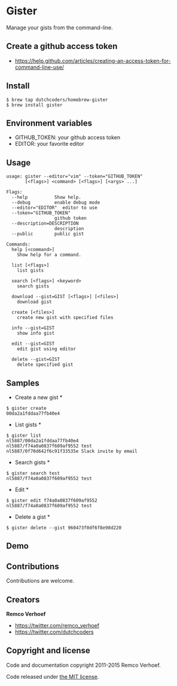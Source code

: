 # Gister 

Manage your gists from the command-line.


## Create a github access token

* https://help.github.com/articles/creating-an-access-token-for-command-line-use/<F37>

## Install

```
$ brew tap dutchcoders/homebrew-gister
$ brew install gister
```

## Environment variables

* GITHUB_TOKEN: your github access token
* EDITOR: your favorite editor

## Usage

```
usage: gister --editor="vim" --token="GITHUB_TOKEN"
       [<flags>] <command> [<flags>] [<args> ...]

Flags:
  --help          Show help.
  --debug         enable debug mode
  --editor="EDITOR"  editor to use
  --token="GITHUB_TOKEN"
                  github token
  --description=DESCRIPTION
                  description
  --public        public gist

Commands:
  help [<command>]
    Show help for a command.

  list [<flags>]
    list gists

  search [<flags>] <keyword>
    search gists

  download --gist=GIST [<flags>] [<files>]
    download gist

  create [<files>]
    create new gist with specified files

  info --gist=GIST
    show info gist

  edit --gist=GIST
    edit gist using editor

  delete --gist=GIST
    delete specified gist
```

## Samples

* Create a new gist *
```
$ gister create
00da2a1fddaa77fb40e4
```

* List gists *
```
$ gister list
nl5887/00da2a1fddaa77fb40e4
nl5887/f74a0a0837f609af9552 test
nl5887/0f70d642f6c91f33535e Slack invite by email
```

* Search gists *
```
$ gister search test
nl5887/f74a0a0837f609af9552 test
```

* Edit *
```
$ gister edit f74a0a0837f609af9552
nl5887/f74a0a0837f609af9552 test
```

* Delete a gist *
```
$ gister delete --gist 960473f0df6f8e98d220
```

## Demo

## Contributions

Contributions are welcome.

## Creators

**Remco Verhoef**
- <https://twitter.com/remco_verhoef>
- <https://twitter.com/dutchcoders>

## Copyright and license

Code and documentation copyright 2011-2015 Remco Verhoef.

Code released under [the MIT license](LICENSE).

